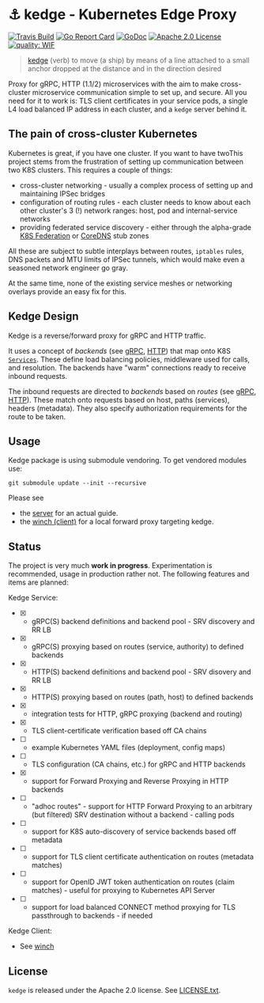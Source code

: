 # :anchor: kedge - Kubernetes Edge Proxy

[![Travis Build](https://travis-ci.org/mwitkow/kedge.svg?branch=master)](https://travis-ci.org/mwitkow/kedge)
[![Go Report Card](https://goreportcard.com/badge/github.com/mwitkow/kedge)](https://goreportcard.com/report/github.com/mwitkow/kedge)
[![GoDoc](http://img.shields.io/badge/GoDoc-Reference-blue.svg)](https://godoc.org/github.com/mwitkow/grpc-proxy)
[![Apache 2.0 License](https://img.shields.io/badge/License-Apache%202.0-blue.svg)](LICENSE)
[![quality: WIF](https://img.shields.io/badge/quality-WIP-red.svg)](#status)

 > [kedge](https://www.merriam-webster.com/dictionary/kedge) (verb) to move (a ship) by means of a line attached to a small anchor dropped at the distance and in the direction desired

Proxy for gRPC, HTTP (1.1/2) microservices with the aim to make cross-cluster
microservice communication simple to set up, and secure. All you need for it to work is: TLS client certificates in your service pods, a single L4 load balanced IP address in each cluster, and a `kedge` server behind it.

## The pain of cross-cluster Kubernetes

Kubernetes is great, if you have one cluster. If you want to have twoThis project stems from the frustration of setting up communication between two K8S clusters. This requires a couple of things:
 - cross-cluster networking - usually a complex process of setting up and maintaining IPSec bridges
 - configuration of routing rules - each cluster needs to know about each other cluster's 3 (!) network ranges: host, pod and internal-service networks
 - providing federated service discovery - either through the alpha-grade [K8S Federation](https://kubernetes.io/docs/concepts/cluster-administration/federation/) or [CoreDNS](https://github.com/coredns/coredns) stub zones

All these are subject to subtle interplays between routes, `iptables` rules, DNS packets and MTU limits of IPSec tunnels, which would make even a seasoned network engineer go gray.

At the same time, none of the existing service meshes or networking overlays provide an easy fix for this.

## Kedge Design

Kedge is a reverse/forward proxy for gRPC and HTTP traffic. 

It uses a concept of *backends* (see [gRPC](proto/kedge/config/grpc/backends/backend.proto), [HTTP](kedge/config/http/backends/backend.proto)) that map onto K8S [`Services`](https://kubernetes.io/docs/user-guide/services/). These define load balancing policies, middleware used for calls, and resolution. The backends have "warm" connections ready to receive inbound requests.

The inbound requests are directed to *backends* based on *routes* (see [gRPC](proto/kedge/config/grpc/routes/routes.proto), [HTTP](proto/kedge/config/grpc/routes/routes.proto)). These match onto requests based on host, paths (services), headers (metadata). They also specify authorization requirements for the route to be taken.

## Usage

Kedge package is using submodule vendoring. To get vendored modules use:

`git submodule update --init --recursive`

Please see 
* the [server](server/README.md) for an actual guide.
* the [winch (client)](winch/README.md) for a local forward proxy targeting kedge.

## Status

The project is very much **work in progress**. Experimentation is recommended, usage in production rather not. The following features and items are planned:

Kedge Service:
 * [x] - gRPC(S) backend definitions and backend pool - SRV discovery and RR LB
 * [x] - gRPC(S) proxying based on routes (service, authority) to defined backends
 * [x] - HTTP(S) backend definitions and backend pool - SRV disovery and RR LB
 * [x] - HTTP(S) proxying based on routes (path, host) to defined backends
 * [x] - integration tests for HTTP, gRPC proxying (backend and routing)
 * [x] - TLS client-certificate verification based off CA chains
 * [ ] - example Kubernetes YAML files (deployment, config maps)
 * [ ] - TLS configuration (CA chains, etc.) for gRPC and HTTP backends 
 * [x] - support for Forward Proxying and Reverse Proxying in HTTP backends
 * [ ] - "adhoc routes" - support for HTTP Forward Proxying to an arbitrary (but filtered) SRV destination without a backend - calling pods
 * [ ] - support for K8S auto-discovery of service backends based off metadata
 * [ ] - support for TLS client certificate authentication on routes (metadata matches)
 * [ ] - support for OpenID JWT token authentication on routes (claim matches) - useful for proxying to Kubernetes API Server
 * [ ] - support for load balanced CONNECT method proxying for TLS passthrough to backends - if needed
 
Kedge Client:
 * See [winch](./winch/README.md) 

## License

`kedge` is released under the Apache 2.0 license. See [LICENSE.txt](LICENSE.txt).


